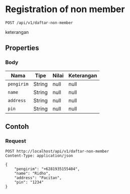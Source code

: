 # Registration of non member
```http
POST /api/v1/daftar-non-member
```
keterangan
## Properties
### Body
Nama | Tipe | Nilai | Keterangan
--- | --- | --- | ---
<code>pengirim</code> | String | null | null
<code>name</code> | String | null | null
<code>address</code> | String | null | null
<code>pin</code> | String | null | null
## Contoh
### Request
```http
POST http://localhost/api/v1/daftar-non-member
Content-Type: application/json

{
    "pengirim": "+6281935155404",
    "name": "Ridho",
    "address": "Pacitan",
    "pin": "1234"
}


```
